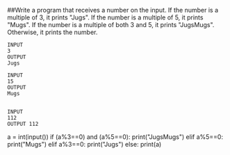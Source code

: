 ##Write a program that receives a number on the input.
If the number is a multiple of 3, it prints "Jugs". 
If the number is a multiple of 5, it prints "Mugs".
If the number is a multiple of both 3 and 5, it prints "JugsMugs".
Otherwise, it prints the number.
```
INPUT 
3 
OUTPUT
Jugs

INPUT 
15
OUTPUT
Mugs


INPUT 
112
OUTPUT 112
```
a = int(input())
if (a%3==0) and (a%5==0):
  print("JugsMugs")
elif a%5==0:
  print("Mugs")
elif a%3==0:
  print("Jugs")
else:
  print(a)
